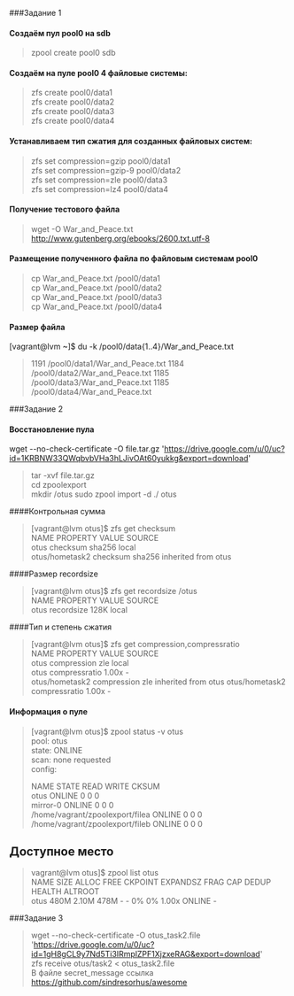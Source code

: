 ###Задание 1

#### Создаём пул pool0 на sdb
>zpool create pool0 sdb  
#### Создаём на пуле pool0 4 файловые системы:
>zfs create pool0/data1  
>zfs create pool0/data2  
>zfs create pool0/data3  
>zfs create pool0/data4  

#### Устанавливаем тип сжатия для созданных файловых систем:
>zfs set compression=gzip pool0/data1  
>zfs set compression=gzip-9 pool0/data2  
>zfs set compression=zle pool0/data3  
>zfs set compression=lz4 pool0/data4  
#### Получение тестового файла
>wget -O War_and_Peace.txt http://www.gutenberg.org/ebooks/2600.txt.utf-8
#### Размещение полученного файла по файловым системам pool0

>cp War_and_Peace.txt /pool0/data1  
>cp War_and_Peace.txt /pool0/data2  
>cp War_and_Peace.txt /pool0/data3  
>cp War_and_Peace.txt /pool0/data4  

#### Размер файла
[vagrant@lvm ~]$ du -k /pool0/data{1..4}/War_and_Peace.txt
>1191	/pool0/data1/War_and_Peace.txt
>1184	/pool0/data2/War_and_Peace.txt
>1185	/pool0/data3/War_and_Peace.txt
>1185	/pool0/data4/War_and_Peace.txt



###Задание 2
#### Восстановление пула
wget --no-check-certificate -O file.tar.gz 'https://drive.google.com/u/0/uc?id=1KRBNW33QWqbvbVHa3hLJivOAt60yukkg&export=download'  
>tar -xvf file.tar.gz  
>cd zpoolexport  
>mkdir /otus 
>sudo zpool import -d ./ otus  


####Контрольная сумма
>[vagrant@lvm otus]$ zfs get checksum  
>NAME            PROPERTY  VALUE      SOURCE  
>otus            checksum  sha256     local  
>otus/hometask2  checksum  sha256     inherited from otus  


####Размер recordsize
>[vagrant@lvm otus]$ zfs get recordsize /otus  
>NAME  PROPERTY    VALUE    SOURCE  
>otus  recordsize  128K     local  


####Тип и степень сжатия
>[vagrant@lvm otus]$ zfs get compression,compressratio  
NAME            PROPERTY       VALUE     SOURCE  
>otus            compression    zle       local  
>otus            compressratio  1.00x     -  
>otus/hometask2  compression    zle       inherited from otus 
>otus/hometask2  compressratio  1.00x     -  


#### Информация о пуле
>[vagrant@lvm otus]$ zpool status -v otus  
>  pool: otus  
> state: ONLINE  
>  scan: none requested  
>config:  
>  
>	NAME                                 STATE     READ WRITE CKSUM  
>	otus                                 ONLINE       0     0     0  
>	  mirror-0                           ONLINE       0     0     0  
	    /home/vagrant/zpoolexport/filea  ONLINE       0     0     0  
>	    /home/vagrant/zpoolexport/fileb  ONLINE       0     0     0  
## Доступное место 
>vagrant@lvm otus]$ zpool list otus  
>NAME   SIZE  ALLOC   FREE  CKPOINT  EXPANDSZ   FRAG    CAP  DEDUP    HEALTH  ALTROOT  
>otus   480M  2.10M   478M        -         -     0%     0%  1.00x    ONLINE  -  




###Задание 3

>wget --no-check-certificate -O otus_task2.file 'https://drive.google.com/u/0/uc?id=1gH8gCL9y7Nd5Ti3IRmplZPF1XjzxeRAG&export=download'  
>zfs receive otus/task2 < otus_task2.file  
>В файле secret_message ссылка https://github.com/sindresorhus/awesome  

















